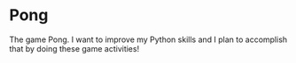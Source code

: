 # Pong
The game Pong. I want to improve my Python skills and I plan to accomplish that by doing these game activities!
